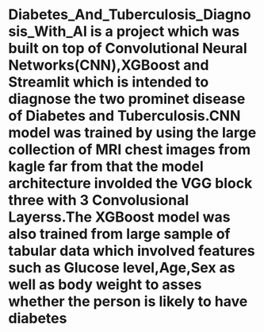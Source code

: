 # Diabetes_And_Tuberculosis_Diagnosis_With_AI is a project which was built on top of Convolutional Neural Networks(CNN),XGBoost and Streamlit which is intended to diagnose the two prominet disease of Diabetes and Tuberculosis.CNN model was trained by using the large collection of MRI chest images from kagle far from that the model architecture involded the VGG block three with 3 Convolusional Layerss.The XGBoost model was also trained from large sample of tabular data which involved features such as Glucose level,Age,Sex as well as body weight to asses whether the person is likely to have diabetes 

